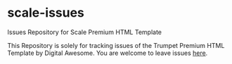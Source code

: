 # scale-issues
Issues Repository for Scale Premium HTML Template

This Repository is solely for tracking issues of the Trumpet Premium HTML Template
by Digital Awesome.
You are welcome to leave issues [here](https://github.com/benzomedia/trumpet-issues/issues).
